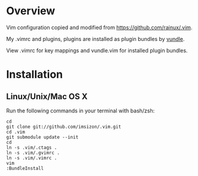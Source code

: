 Overview
========
Vim configuration copied and modified from https://github.com/rainux/.vim.

My .vimrc and plugins, plugins are installed as plugin bundles by [vundle](http://github.com/gmarik/vundle).

View .vimrc for key mappings and vundle.vim for installed plugin bundles.

Installation
============

Linux/Unix/Mac OS X
--------------------

Run the following commands in your terminal with bash/zsh:

    cd
    git clone git://github.com/imsizon/.vim.git
    cd .vim
    git submodule update --init
    cd
    ln -s .vim/.ctags .
    ln -s .vim/.gvimrc .
    ln -s .vim/.vimrc .
    vim
    :BundleInstall
